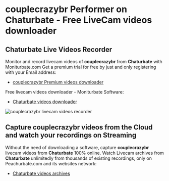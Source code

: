 # couplecrazybr Performer on Chaturbate - Free LiveCam videos downloader

## Chaturbate Live Videos Recorder

Monitor and record livecam videos of **couplecrazybr** from **Chaturbate** with Moniturbate.com
Get a premium trial for free by just and only registering with your Email address:
* [couplecrazybr Premium videos downloader](https://moniturbate.com/request-demo-licence-key.html)

Free livecam videos downloader - Moniturbate Software:
* [Chaturbate videos downloader](https://moniturbate.com/moniturbate-download-software.html)

![couplecrazybr livecam videos recorder](https://peachurnet.com/templates/moniturbate-software.png)


## Capture couplecrazybr videos from the Cloud and watch your recordings on Streaming

Without the need of downloading a software, capture **couplecrazybr** livecam videos from **Chaturbate** 100% online.
Watch Livecam archives from **Chaturbate** unlimitedly from thousands of existing recordings, only on Peachurbate.com and its websites network:
* [Chaturbate videos archives](https://peachurnet.com/)
